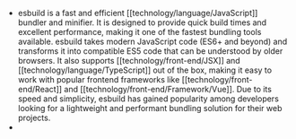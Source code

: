 - esbuild is a fast and efficient [[technology/language/JavaScript]] bundler and minifier. It is designed to provide quick build times and excellent performance, making it one of the fastest bundling tools available. esbuild takes modern JavaScript code (ES6+ and beyond) and transforms it into compatible ES5 code that can be understood by older browsers. It also supports [[technology/front-end/JSX]] and [[technology/language/TypeScript]] out of the box, making it easy to work with popular frontend frameworks like [[technology/front-end/React]] and [[technology/front-end/Framework/Vue]]. Due to its speed and simplicity, esbuild has gained popularity among developers looking for a lightweight and performant bundling solution for their web projects.
-